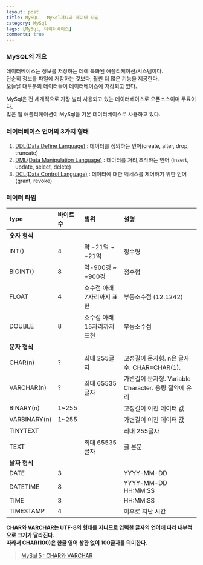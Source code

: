```yaml
---
layout: post
title: MySQL - MySql개요와 데이터 타입
category: MySql
tags: [MySql, 데이터베이스]
comments: true
---
```


### MySQL의 개요
데이터베이스는 정보를 저장하는 데에 특화된 애플리케이션/시스템이다.   
단순히 정보를 파일에 저장하는 것보다, 훨씬 더 많은 기능을 제공한다.  
오늘날 대부분의 데이터들이 데이터베이스에 저장되고 있다.  

MySql은 전 세계적으로 가장 널리 사용되고 있는 데이터베이스로 오픈소스이며 무료이다.  
많은 웹 애플리케이션이 MySql을 기본 데이터베이스로 사용하고 있다.  
  

### 데이터베이스 언어의 3가지 형태
1. [DDL(Data Define Language)](https://ko.wikipedia.org/wiki/%EB%8D%B0%EC%9D%B4%ED%84%B0_%EC%A0%95%EC%9D%98_%EC%96%B8%EC%96%B4)
 : 데이터를 정의하는 언어(create, alter, drop, truncate)
2. [DML(Data Manipulation Language)](https://ko.wikipedia.org/wiki/%EB%8D%B0%EC%9D%B4%ED%84%B0_%EC%A1%B0%EC%9E%91_%EC%96%B8%EC%96%B4)
 : 데이터를 처리,조작하는 언어 (insert, update, select, delete) 
3. [DCL(Data Control Language)](https://ko.wikipedia.org/wiki/%EB%8D%B0%EC%9D%B4%ED%84%B0_%EC%A0%9C%EC%96%B4_%EC%96%B8%EC%96%B4)
 : 데이터에 대한 액세스를 제어하기 위한 언어 (grant, revoke)


### 데이터 타입

| type | 바이트 수 | 범위 | 설명 |
| :---- | :---- | :---- | :---- |
| **숫자 형식** | 
| INT() | 4 | 약 -21억 ~ +21억 | 정수형 |
| BIGINT() | 8 | 약-900경 ~ +900경 | 정수형 |
| FLOAT | 4 | 소수점 아래 7자리까지 표현 | 부동소수점 (12.1242) |
| DOUBLE | 8 | 소수점 아래 15자리까지 표현 | 부동소수점 |
| **문자 형식** | 
| CHAR(n) | ? | 최대 255글자 | 고정길이 문자형. n은 글자수. CHAR=CHAR(1). |
| VARCHAR(n) | ? | 최대 65535글자 | 가변길이 문자형. Variable Character. 용량 절약에 유리 |
| BINARY(n) | 1~255 | | 고정길이 이진 데이터 값 |
| VARBINARY(n) | 1~255 | | 가변길이 이진 데이터 값 |
| TINYTEXT | | | 최대 255글자 | 
| TEXT | | 최대 65535글자| 글 본문 |
| **날짜 형식** |
| DATE | 3 | | YYYY-MM-DD |
| DATETIME | 8 | | YYYY-MM-DD HH:MM:SS |
| TIME | 3 | | HH:MM:SS |
| TIMESTAMP | 4 | | 이후로 지난 시간 | 


**CHAR와 VARCHAR는 UTF-8의 형태를 지니므로 입력한 글자의 언어에 따라 내부적으로 크기가 달라진다.**  
**따라서 CHAR(100)은 한글 영어 상관 없이 100글자를 의미한다.**

> [MySql 5 : CHAR와 VARCHAR](http://blog.naver.com/PostView.nhn?blogId=ez_&logNo=140117777068)

